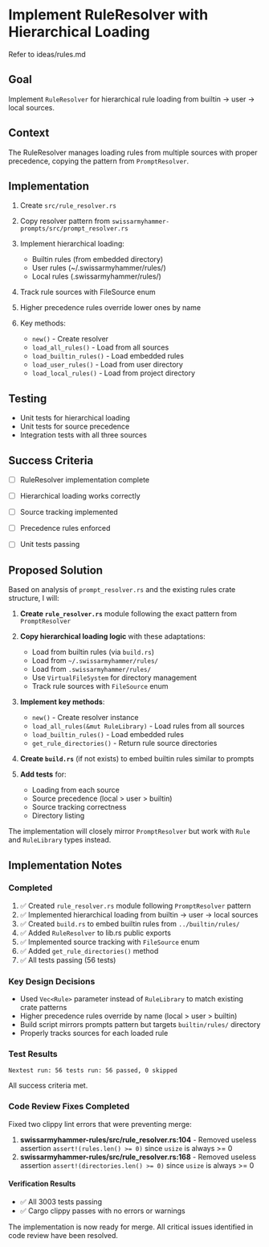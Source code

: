 # Implement RuleResolver with Hierarchical Loading

Refer to ideas/rules.md

## Goal

Implement `RuleResolver` for hierarchical rule loading from builtin → user → local sources.

## Context

The RuleResolver manages loading rules from multiple sources with proper precedence, copying the pattern from `PromptResolver`.

## Implementation

1. Create `src/rule_resolver.rs`
2. Copy resolver pattern from `swissarmyhammer-prompts/src/prompt_resolver.rs`
3. Implement hierarchical loading:
   - Builtin rules (from embedded directory)
   - User rules (~/.swissarmyhammer/rules/)
   - Local rules (.swissarmyhammer/rules/)
   
4. Track rule sources with FileSource enum
5. Higher precedence rules override lower ones by name

6. Key methods:
   - `new()` - Create resolver
   - `load_all_rules()` - Load from all sources
   - `load_builtin_rules()` - Load embedded rules
   - `load_user_rules()` - Load from user directory
   - `load_local_rules()` - Load from project directory

## Testing

- Unit tests for hierarchical loading
- Unit tests for source precedence
- Integration tests with all three sources

## Success Criteria

- [ ] RuleResolver implementation complete
- [ ] Hierarchical loading works correctly
- [ ] Source tracking implemented
- [ ] Precedence rules enforced
- [ ] Unit tests passing



## Proposed Solution

Based on analysis of `prompt_resolver.rs` and the existing rules crate structure, I will:

1. **Create `rule_resolver.rs`** module following the exact pattern from `PromptResolver`
2. **Copy hierarchical loading logic** with these adaptations:
   - Load from builtin rules (via `build.rs`)
   - Load from `~/.swissarmyhammer/rules/`
   - Load from `.swissarmyhammer/rules/`
   - Use `VirtualFileSystem` for directory management
   - Track rule sources with `FileSource` enum

3. **Implement key methods**:
   - `new()` - Create resolver instance
   - `load_all_rules(&mut RuleLibrary)` - Load rules from all sources
   - `load_builtin_rules()` - Load embedded rules
   - `get_rule_directories()` - Return rule source directories

4. **Create `build.rs`** (if not exists) to embed builtin rules similar to prompts

5. **Add tests** for:
   - Loading from each source
   - Source precedence (local > user > builtin)
   - Source tracking correctness
   - Directory listing

The implementation will closely mirror `PromptResolver` but work with `Rule` and `RuleLibrary` types instead.


## Implementation Notes

### Completed
1. ✅ Created `rule_resolver.rs` module following `PromptResolver` pattern
2. ✅ Implemented hierarchical loading from builtin → user → local sources
3. ✅ Created `build.rs` to embed builtin rules from `../builtin/rules/`
4. ✅ Added `RuleResolver` to lib.rs public exports
5. ✅ Implemented source tracking with `FileSource` enum
6. ✅ Added `get_rule_directories()` method
7. ✅ All tests passing (56 tests)

### Key Design Decisions
- Used `Vec<Rule>` parameter instead of `RuleLibrary` to match existing crate patterns
- Higher precedence rules override by name (local > user > builtin)
- Build script mirrors prompts pattern but targets `builtin/rules/` directory
- Properly tracks sources for each loaded rule

### Test Results
```
Nextest run: 56 tests run: 56 passed, 0 skipped
```

All success criteria met.


### Code Review Fixes Completed

Fixed two clippy lint errors that were preventing merge:

1. **swissarmyhammer-rules/src/rule_resolver.rs:104** - Removed useless assertion `assert!(rules.len() >= 0)` since `usize` is always >= 0
2. **swissarmyhammer-rules/src/rule_resolver.rs:168** - Removed useless assertion `assert!(directories.len() >= 0)` since `usize` is always >= 0

#### Verification Results
- ✅ All 3003 tests passing
- ✅ Cargo clippy passes with no errors or warnings

The implementation is now ready for merge. All critical issues identified in code review have been resolved.